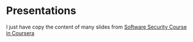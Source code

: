 # Presentations
I just have copy the content of many slides from [Software Security Course in Coursera](https://www.coursera.org/learn/software-security/home/welcome)
